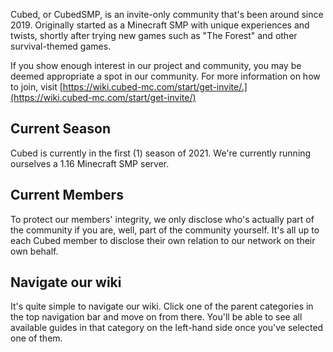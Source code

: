 Cubed, or CubedSMP, is an invite-only community that's been around since 2019. Originally started as a Minecraft SMP with unique experiences and twists, shortly after trying new games such as "The Forest" and other survival-themed games.

If you show enough interest in our project and community, you may be deemed appropriate a spot in our community. For more information on how to join, visit [https://wiki.cubed-mc.com/start/get-invite/.](https://wiki.cubed-mc.com/start/get-invite/)
## Current Season
Cubed is currently in the first (1) season of 2021. We're currently running ourselves a 1.16 Minecraft SMP server.
## Current Members
To protect our members' integrity, we only disclose who's actually part of the community if you are, well, part of the community yourself. It's all up to each Cubed member to disclose their own relation to our network on their own behalf. 
## Navigate our wiki
It's quite simple to navigate our wiki. Click one of the parent categories in the top navigation bar and move on from there. You'll be able to see all available guides in that category on the left-hand side once you've selected one of them.